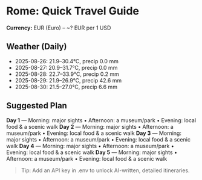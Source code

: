 # Rome: Quick Travel Guide

**Currency:** EUR (Euro) – ~? EUR per 1 USD

## Weather (Daily)
- 2025-08-26: 21.9–30.4°C, precip 0.0 mm
- 2025-08-27: 20.9–31.7°C, precip 0.0 mm
- 2025-08-28: 22.7–33.9°C, precip 0.2 mm
- 2025-08-29: 21.9–26.9°C, precip 42.6 mm
- 2025-08-30: 21.5–27.0°C, precip 6.6 mm

## Suggested Plan
**Day 1** — Morning: major sights • Afternoon: a museum/park • Evening: local food & a scenic walk
**Day 2** — Morning: major sights • Afternoon: a museum/park • Evening: local food & a scenic walk
**Day 3** — Morning: major sights • Afternoon: a museum/park • Evening: local food & a scenic walk
**Day 4** — Morning: major sights • Afternoon: a museum/park • Evening: local food & a scenic walk
**Day 5** — Morning: major sights • Afternoon: a museum/park • Evening: local food & a scenic walk

> Tip: Add an API key in .env to unlock AI-written, detailed itineraries.
